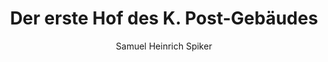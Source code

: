 ---
image: /assets/images/spiker/21b.jpg
thumb: /assets/images/spiker-thumbs/21b.jpg
author: Samuel Heinrich Spiker
artist: 
engraver: 
title: "Der erste Hof des K. Post-Gebäudes"
subtitle: 
tags:
  - Post office
layout: post
---